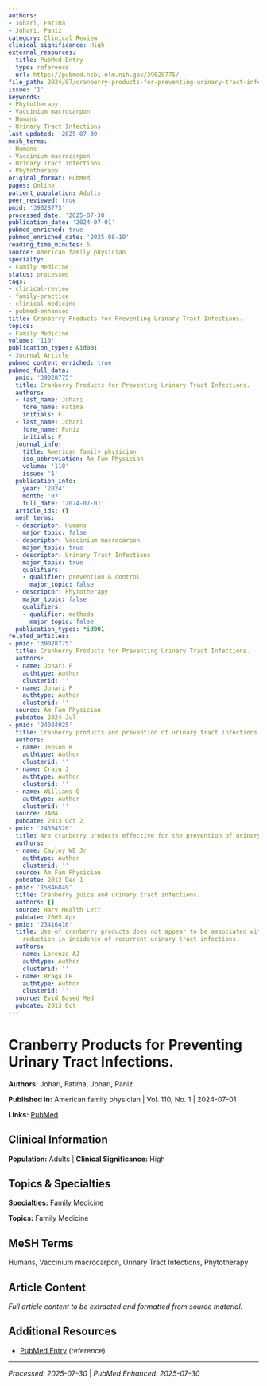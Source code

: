 ```yaml
---
authors:
- Johari, Fatima
- Johari, Paniz
category: Clinical Review
clinical_significance: High
external_resources:
- title: PubMed Entry
  type: reference
  url: https://pubmed.ncbi.nlm.nih.gov/39028775/
file_path: 2024/07/cranberry-products-for-preventing-urinary-tract-infections.md
issue: '1'
keywords:
- Phytotherapy
- Vaccinium macrocarpon
- Humans
- Urinary Tract Infections
last_updated: '2025-07-30'
mesh_terms:
- Humans
- Vaccinium macrocarpon
- Urinary Tract Infections
- Phytotherapy
original_format: PubMed
pages: Online
patient_population: Adults
peer_reviewed: true
pmid: '39028775'
processed_date: '2025-07-30'
publication_date: '2024-07-01'
pubmed_enriched: true
pubmed_enriched_date: '2025-08-10'
reading_time_minutes: 5
source: American family physician
specialty:
- Family Medicine
status: processed
tags:
- clinical-review
- family-practice
- clinical-medicine
- pubmed-enhanced
title: Cranberry Products for Preventing Urinary Tract Infections.
topics:
- Family Medicine
volume: '110'
publication_types: &id001
- Journal Article
pubmed_content_enriched: true
pubmed_full_data:
  pmid: '39028775'
  title: Cranberry Products for Preventing Urinary Tract Infections.
  authors:
  - last_name: Johari
    fore_name: Fatima
    initials: F
  - last_name: Johari
    fore_name: Paniz
    initials: P
  journal_info:
    title: American family physician
    iso_abbreviation: Am Fam Physician
    volume: '110'
    issue: '1'
  publication_info:
    year: '2024'
    month: '07'
    full_date: '2024-07-01'
  article_ids: {}
  mesh_terms:
  - descriptor: Humans
    major_topic: false
  - descriptor: Vaccinium macrocarpon
    major_topic: true
  - descriptor: Urinary Tract Infections
    major_topic: true
    qualifiers:
    - qualifier: prevention & control
      major_topic: false
  - descriptor: Phytotherapy
    major_topic: false
    qualifiers:
    - qualifier: methods
      major_topic: false
  publication_types: *id001
related_articles:
- pmid: '39028775'
  title: Cranberry Products for Preventing Urinary Tract Infections.
  authors:
  - name: Johari F
    authtype: Author
    clusterid: ''
  - name: Johari P
    authtype: Author
    clusterid: ''
  source: Am Fam Physician
  pubdate: 2024 Jul
- pmid: '24084925'
  title: Cranberry products and prevention of urinary tract infections.
  authors:
  - name: Jepson R
    authtype: Author
    clusterid: ''
  - name: Craig J
    authtype: Author
    clusterid: ''
  - name: Williams G
    authtype: Author
    clusterid: ''
  source: JAMA
  pubdate: 2013 Oct 2
- pmid: '24364520'
  title: Are cranberry products effective for the prevention of urinary tract infections?
  authors:
  - name: Cayley WE Jr
    authtype: Author
    clusterid: ''
  source: Am Fam Physician
  pubdate: 2013 Dec 1
- pmid: '15846849'
  title: Cranberry juice and urinary tract infections.
  authors: []
  source: Harv Health Lett
  pubdate: 2005 Apr
- pmid: '23416416'
  title: Use of cranberry products does not appear to be associated with a significant
    reduction in incidence of recurrent urinary tract infections.
  authors:
  - name: Lorenzo AJ
    authtype: Author
    clusterid: ''
  - name: Braga LH
    authtype: Author
    clusterid: ''
  source: Evid Based Med
  pubdate: 2013 Oct
---
```


# Cranberry Products for Preventing Urinary Tract Infections.

**Authors:** Johari, Fatima, Johari, Paniz

**Published in:** American family physician | Vol. 110, No. 1 | 2024-07-01

**Links:** [PubMed](https://pubmed.ncbi.nlm.nih.gov/39028775/)

## Clinical Information

**Population:** Adults | **Clinical Significance:** High

## Topics & Specialties

**Specialties:** Family Medicine

**Topics:** Family Medicine

## MeSH Terms

Humans, Vaccinium macrocarpon, Urinary Tract Infections, Phytotherapy

## Article Content

*Full article content to be extracted and formatted from source material.*

## Additional Resources

- [PubMed Entry](https://pubmed.ncbi.nlm.nih.gov/39028775/) (reference)

---

*Processed: 2025-07-30* | *PubMed Enhanced: 2025-07-30*
